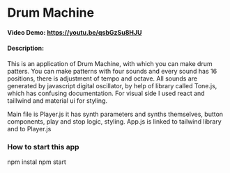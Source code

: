 # Drum Machine
#### Video Demo:  https://youtu.be/qsbGzSu8HJU
#### Description:
This is an application of Drum Machine, with which you can make drum patters. You can make patterns with four sounds and every sound has 16 positions, there is adjustment of tempo and octave. All sounds are generated by javascript digital oscillator, by help of library called Tone.js, which has confusing documentation. For visual side I used react and taillwind and material ui for styling.

Main file is Player.js it has synth parameters and synths themselves, button components, play and stop logic, styling. 
App.js is linked to tailwind library and to Player.js

### How to start this app
npm instal
npm start

